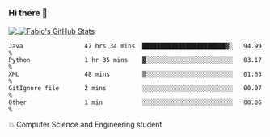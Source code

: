 ### Hi there 👋
<a href="https://github.com/fabiovincenzi/fabiovincenzi">
  <img align="center" src="https://github-readme-stats.vercel.app/api/top-langs/?username=fabiovincenzi&title_color=ffffff&text_color=c9cacc&icon_color=2bbc8a&bg_color=1d1f21&langs_count=3" />
</a>
<a href="https://github.com/fabiovincenzi/fabiovincenzi">
  <img align="center" src="https://github-readme-stats.vercel.app/api?username=fabiovincenzi&show_icons=true&line_height=27&count_private=true&title_color=ffffff&text_color=c9cacc&icon_color=2bbc8a&bg_color=1d1f21" alt="Fabio's GitHub Stats" />
</a>
<!--START_SECTION:waka-->

```text
Java                 47 hrs 34 mins  ███████████████████████▓░   94.99 %
Python               1 hr 35 mins    ▓░░░░░░░░░░░░░░░░░░░░░░░░   03.17 %
XML                  48 mins         ▒░░░░░░░░░░░░░░░░░░░░░░░░   01.63 %
GitIgnore file       2 mins          ░░░░░░░░░░░░░░░░░░░░░░░░░   00.07 %
Other                1 min           ░░░░░░░░░░░░░░░░░░░░░░░░░   00.06 %
```

<!--END_SECTION:waka-->

:boom: Computer Science and Engineering student

